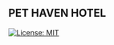 ## PET HAVEN HOTEL

[![License: MIT](https://img.shields.io/badge/License-MIT-yellow.svg)](https://opensource.org/licenses/MIT)
